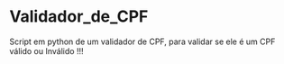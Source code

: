 # Validador_de_CPF

Script em python de um validador de CPF, para validar se ele é um CPF válido ou Inválido !!!